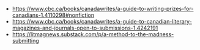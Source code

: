 * https://www.cbc.ca/books/canadawrites/a-guide-to-writing-prizes-for-canadians-1.4110298#nonfiction
* https://www.cbc.ca/books/canadawrites/a-guide-to-canadian-literary-magazines-and-journals-open-to-submissions-1.4242191
* https://litmagnews.substack.com/p/a-method-to-the-madness-submitting
